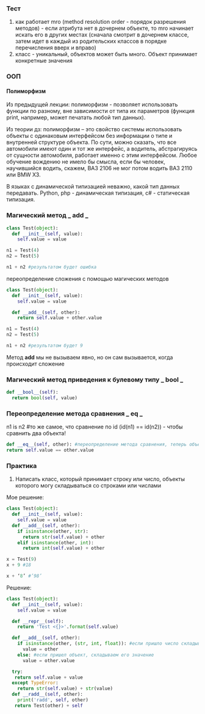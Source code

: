### Тест
1. как работает mro (method resolution order - порядок разрешения методов) - если атрибута нет в дочернем объекте, то mro начинает искать его в других местах (сначала смотрит в дочернем классе, затем идет в каждый из родительских классов в порядке перечисления вверх и вправо)
2. класс - уникальный, объектов может быть много. Объект принимает конкретные значения

### ООП

#### Полиморфизм

Из предыдущей лекции: полиморфизм - позволяет использовать функции по разному, вне зависимости от типа их параметров (функция print, например, может печатать любой тип данных).

Из теории дз: полиморфизм – это свойство системы использовать объекты с одинаковым интерфейсом без информации о типе и внутренней структуре объекта.
По сути, можно сказать, что все автомобили имеют один и тот же интерфейс, а водитель, абстрагируясь от сущности автомобиля, работает именно с этим интерфейсом. Любое обучение вождению не имело бы смысла, если бы человек, научившийся водить, скажем, ВАЗ 2106 не мог потом водить ВАЗ 2110 или BMW X3. 

В языках с динамической типизацией неважно, какой тип данных передавать. Python, php - динамическая типизация, c# - статическая типизация.

### Магический метод _ add _
```python
class Test(object):
  def __init__(self, value):
    self.value = value

n1 = Test(4)
n2 = Test(5)

n1 + n2 #результатом будет ошибка
```
переопределение сложения с помощью магических методов
```python
class Test(object):
  def __init__(self, value):
    self.value = value

  def __add__(self, other):
    return self.value + other.value

n1 = Test(4)
n2 = Test(5)

n1 + n2 #результатом будет 9
```
Метод __add__ мы не вызываем явно, но он сам вызывается, когда происходит сложение

### Магический метод приведения к булевому типу _ bool _
```python
def __bool__(self):
  return bool(self, value)
```
### Переопределение метода сравнения _ eq _
n1 is n2 #то же самое, что сравнение по id (id(n1) == id(n2)) - чтобы сравнить два объекта!
```python
def __eq__(self, other): #переопределение метода сравнения, теперь объекты будут сравниваться по значению, а не по id
return self.value == other.value
```
### Практика
1. Написать класс, который принимает строку или число, объекты которого могу складываться со строками или числами

Мое решение:
```python
class Test(object):
  def __init__(self, value):
    self.value = value
  def __add__(self, other):
    if isinstance(other, str):
      return str(self.value) + other
    elif isinstance(other, int):
      return int(self.value) + other

x = Test(9)
x + 9 #18

x + ‘8’ #’98’
```
Решение:
```python
class Test(object):
  def __init__(self, value):
    self.value = value

  def __repr__(self):
    return 'Test <{}>'.format(self.value)

  def __add__(self, other):
    if isinstance(other, (str, int, float)): #если пришло число складываем само число
      value = other
    else: #если пришел объект, складываем его значение
      value = other.value

  try:
   return self.value + value
  except TypeError:
    return str(self.value) + str(value)
  def __radd__(self, other):
    print('radd', self, other)
   return Test(other) + self
```
